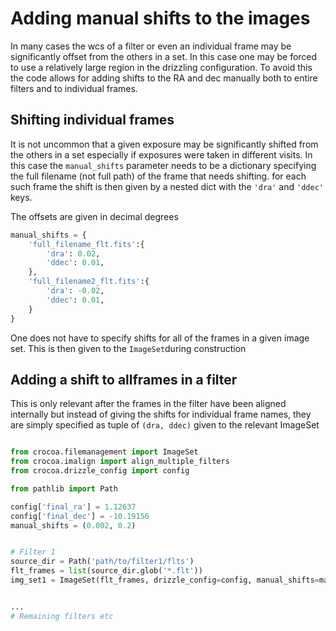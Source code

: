 # Adding manual shifts to the images

In many cases the wcs of a filter or even an individual frame may be significantly offset from the
others in a set. In this case one may be forced to use a relatively large region in the drizzling
configuration. To avoid this the code allows for adding shifts to the RA and dec manually both
to entire filters and to individual frames.



## Shifting individual frames
It is not uncommon that a given exposure may be significantly shifted from the others in a set 
especially if exposures were taken in different visits. In this case the `manual_shifts` parameter
needs to be a dictionary specifying the full filename (not full path) of the frame that needs shifting.
for each such frame the shift is then given by a nested dict with the `'dra'` and `'ddec'` keys. 

The offsets are given in decimal degrees

``` py
manual_shifts = {
    'full_filename_flt.fits':{
        'dra': 0.02,
        'ddec': 0.01,
    }, 
    'full_filename2_flt.fits':{
        'dra': -0.02,
        'ddec': 0.01,
    }
}

```
One does not have to specify shifts for all of the frames in a given image set. This is then given to the 
`ImageSet`during construction


## Adding a shift to allframes in a filter
This is only relevant after the frames in the filter have been aligned internally but instead of giving the
shifts for individual frame names, they are simply specified as tuple of `(dra, ddec)` given to the relevant ImageSet


``` py

from crocoa.filemanagement import ImageSet
from crocoa.imalign import align_multiple_filters
from crocoa.drizzle_config import config

from pathlib import Path

config['final_ra'] = 1.12637
config['final_dec'] = -10.19156
manual_shifts = (0.002, 0.2)


# Filter 1
source_dir = Path('path/to/filter1/flts')
flt_frames = list(source_dir.glob('*.flt'))
img_set1 = ImageSet(flt_frames, drizzle_config=config, manual_shifts=manual_shifts)


... 
# Remaining filters etc
``` 



